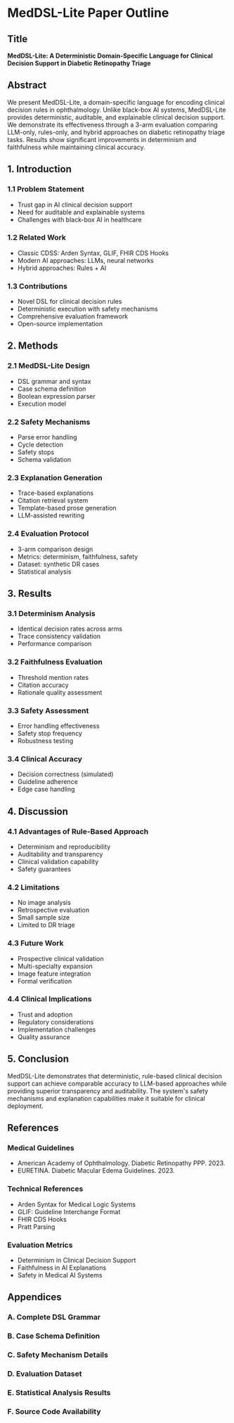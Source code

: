 # MedDSL-Lite Paper Outline

## Title
**MedDSL-Lite: A Deterministic Domain-Specific Language for Clinical Decision Support in Diabetic Retinopathy Triage**

## Abstract
We present MedDSL-Lite, a domain-specific language for encoding clinical decision rules in ophthalmology. Unlike black-box AI systems, MedDSL-Lite provides deterministic, auditable, and explainable clinical decision support. We demonstrate its effectiveness through a 3-arm evaluation comparing LLM-only, rules-only, and hybrid approaches on diabetic retinopathy triage tasks. Results show significant improvements in determinism and faithfulness while maintaining clinical accuracy.

## 1. Introduction

### 1.1 Problem Statement
- Trust gap in AI clinical decision support
- Need for auditable and explainable systems
- Challenges with black-box AI in healthcare

### 1.2 Related Work
- Classic CDSS: Arden Syntax, GLIF, FHIR CDS Hooks
- Modern AI approaches: LLMs, neural networks
- Hybrid approaches: Rules + AI

### 1.3 Contributions
- Novel DSL for clinical decision rules
- Deterministic execution with safety mechanisms
- Comprehensive evaluation framework
- Open-source implementation

## 2. Methods

### 2.1 MedDSL-Lite Design
- DSL grammar and syntax
- Case schema definition
- Boolean expression parser
- Execution model

### 2.2 Safety Mechanisms
- Parse error handling
- Cycle detection
- Safety stops
- Schema validation

### 2.3 Explanation Generation
- Trace-based explanations
- Citation retrieval system
- Template-based prose generation
- LLM-assisted rewriting

### 2.4 Evaluation Protocol
- 3-arm comparison design
- Metrics: determinism, faithfulness, safety
- Dataset: synthetic DR cases
- Statistical analysis

## 3. Results

### 3.1 Determinism Analysis
- Identical decision rates across arms
- Trace consistency validation
- Performance comparison

### 3.2 Faithfulness Evaluation
- Threshold mention rates
- Citation accuracy
- Rationale quality assessment

### 3.3 Safety Assessment
- Error handling effectiveness
- Safety stop frequency
- Robustness testing

### 3.4 Clinical Accuracy
- Decision correctness (simulated)
- Guideline adherence
- Edge case handling

## 4. Discussion

### 4.1 Advantages of Rule-Based Approach
- Determinism and reproducibility
- Auditability and transparency
- Clinical validation capability
- Safety guarantees

### 4.2 Limitations
- No image analysis
- Retrospective evaluation
- Small sample size
- Limited to DR triage

### 4.3 Future Work
- Prospective clinical validation
- Multi-specialty expansion
- Image feature integration
- Formal verification

### 4.4 Clinical Implications
- Trust and adoption
- Regulatory considerations
- Implementation challenges
- Quality assurance

## 5. Conclusion

MedDSL-Lite demonstrates that deterministic, rule-based clinical decision support can achieve comparable accuracy to LLM-based approaches while providing superior transparency and auditability. The system's safety mechanisms and explanation capabilities make it suitable for clinical deployment.

## References

### Medical Guidelines
- American Academy of Ophthalmology. Diabetic Retinopathy PPP. 2023.
- EURETINA. Diabetic Macular Edema Guidelines. 2023.

### Technical References
- Arden Syntax for Medical Logic Systems
- GLIF: Guideline Interchange Format
- FHIR CDS Hooks
- Pratt Parsing

### Evaluation Metrics
- Determinism in Clinical Decision Support
- Faithfulness in AI Explanations
- Safety in Medical AI Systems

## Appendices

### A. Complete DSL Grammar
### B. Case Schema Definition
### C. Safety Mechanism Details
### D. Evaluation Dataset
### E. Statistical Analysis Results
### F. Source Code Availability
